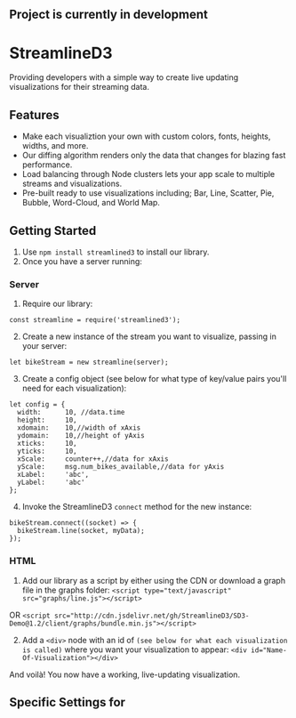 ## <b>Project is currently in development</b>

# StreamlineD3
Providing developers with a simple way to create live updating visualizations for their streaming data.

## Features
  * Make each visualiztion your own with custom colors, fonts, heights, widths, and more.
  * Our diffing algorithm renders only the data that changes for blazing fast performance.
  * Load balancing through Node clusters lets your app scale to multiple streams and visualizations.
  * Pre-built ready to use visualizations including; Bar, Line, Scatter, Pie, Bubble, Word-Cloud, and World Map.
  
## Getting Started

1. Use ```npm install streamlined3``` to install our library. <br/>
2. Once you have a server running:
  
### Server
     
1. Require our library:
```
const streamline = require('streamlined3');
```
2. Create a new instance of the stream you want to visualize, passing in your server:<br/>
```
let bikeStream = new streamline(server);
```
3. Create a config object (see below for what type of key/value pairs you'll need for each visualization):
```
let config = {
  width:      10, //data.time
  height:     10,
  xdomain:    10,//width of xAxis
  ydomain:    10,//height of yAxis
  xticks:     10,
  yticks:     10,
  xScale:     counter++,//data for xAxis
  yScale:     msg.num_bikes_available,//data for yAxis
  xLabel:     'abc',
  yLabel:     'abc'
};
```
4. Invoke the StreamlineD3 ```connect``` method for the new instance:<br/>
```
bikeStream.connect((socket) => {
  bikeStream.line(socket, myData);
});
```

### HTML
      
1. Add our library as a script by either using the CDN or download a graph file in the graphs folder: 
```<script type="text/javascript" src="graphs/line.js"></script>```

OR
```<script src="http://cdn.jsdelivr.net/gh/StreamlineD3/SD3-Demo@1.2/client/graphs/bundle.min.js"></script>```

2. Add a ```<div>``` node with an id of ```(see below for what each visualization is called)``` where you want your visualization to appear:
```<div id="Name-Of-Visualization"></div>```
      
And voilà! You now have a working, live-updating visualization.

## Specific Settings for 
